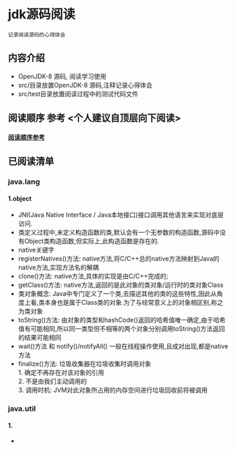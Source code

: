 # jdk源码阅读
    记录阅读源码的心得体会
        
## 内容介绍        
  * OpenJDK-8 源码, 阅读学习使用
  * src/目录放置OpenJDK-8 源码,注释记录心得体会<br>
  * src/test目录放置阅读过程中的测试代码文件<br>

## 阅读顺序 参考 <个人建议自顶层向下阅读>
#### [阅读顺序参考](https://blog.csdn.net/qq_21033663/article/details/79571506)
## 已阅读清单
### java.lang
#### 1.object
* JNI(Java Native Interface / Java本地接口)接口调用其他语言来实现对底层访问.
* 类定义过程中,未定义构造函数的类,默认会有一个无参数的构造函数,源码中没有Object类构造函数,但实际上,此构造函数是存在的.
* native关键字
* registerNatives()方法: native方法,将C/C++总的native方法映射到Java的native方法,实现方法名的解耦
* clone()方法: native方法,具体的实现是由C/C++完成的;
* getClass()方法: native方法,返回的是此对象的类对象/运行时的类对象Class
* 类对象概念: Java中专门定义了一个类,去描述其他的类的这些特性,因此从角度上看,类本身也是属于Class类的对象.为了与经常意义上的对象相区别,称之为类对象
* toString()方法: 由对象的类型和hashCode()返回的哈希值唯一确定,由于哈希值有可能相同,所以同一类型但不相等的两个对象分别调用toString()方法返回的结果可能相同 
* wait()方法 和 notify()/notifyAll() 一般在线程操作使用,且成对出现,都是native方法
* finalize()方法: 垃圾收集器在垃圾收集时调用对象<br>
                 1. 确定不再存在对该对象的引用<br>
                 2. 不是由我们主动调用的<br>
                 3. 调用时机: JVM对此对象所占用的内存空间进行垃圾回收前将被调用<br>

### java.util
#### 1.  
*

